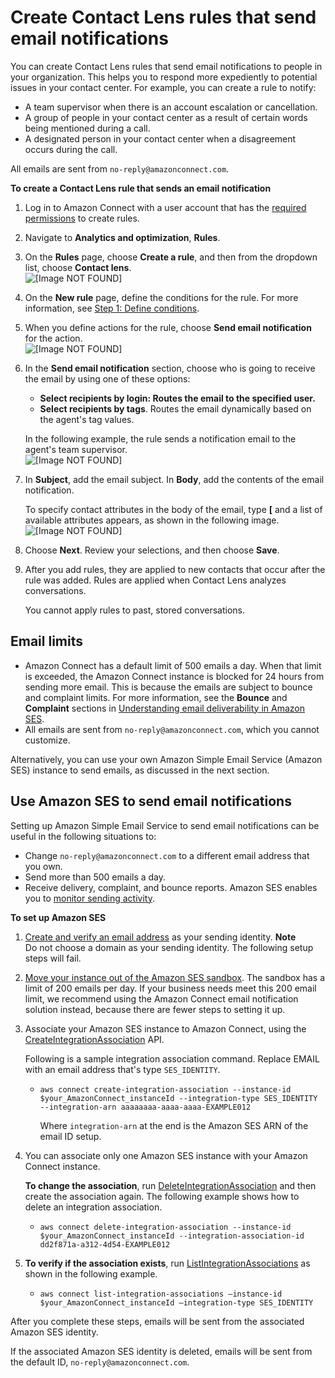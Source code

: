 # Create Contact Lens rules that send email notifications<a name="contact-lens-rules-email"></a>

You can create Contact Lens rules that send email notifications to people in your organization\. This helps you to respond more expediently to potential issues in your contact center\. For example, you can create a rule to notify:
+ A team supervisor when there is an account escalation or cancellation\.
+ A group of people in your contact center as a result of certain words being mentioned during a call\.
+ A designated person in your contact center when a disagreement occurs during the call\.

All emails are sent from `no-reply@amazonconnect.com`\. 

**To create a Contact Lens rule that sends an email notification**

1. Log in to Amazon Connect with a user account that has the [required permissions](permissions-for-rules.md) to create rules\.

1. Navigate to **Analytics and optimization**, **Rules**\.

1. On the **Rules** page, choose **Create a rule**, and then from the dropdown list, choose **Contact lens**\.  
![\[Image NOT FOUND\]](http://docs.aws.amazon.com/connect/latest/adminguide/images/contact-lens-create-rule.png)

1. On the **New rule** page, define the conditions for the rule\. For more information, see [Step 1: Define conditions](build-rules-for-contact-lens.md#rule-conditions)\. 

1. When you define actions for the rule, choose **Send email notification** for the action\.  
![\[Image NOT FOUND\]](http://docs.aws.amazon.com/connect/latest/adminguide/images/contact-lens-rules-email-action.png)

1. In the **Send email notification** section, choose who is going to receive the email by using one of these options: 
   + **Select recipients by login: Routes the email to the specified user\.**
   + **Select recipients by tags**\. Routes the email dynamically based on the agent's tag values\.

   In the following example, the rule sends a notification email to the agent's team supervisor\.   
![\[Image NOT FOUND\]](http://docs.aws.amazon.com/connect/latest/adminguide/images/contact-lens-rules-email-tag.png)

1. In **Subject**, add the email subject\. In **Body**, add the contents of the email notification\.

   To specify contact attributes in the body of the email, type **\[** and a list of available attributes appears, as shown in the following image\.  
![\[Image NOT FOUND\]](http://docs.aws.amazon.com/connect/latest/adminguide/images/contact-lens-rules-email-attributes.png)

1. Choose **Next**\. Review your selections, and then choose **Save**\.

1. After you add rules, they are applied to new contacts that occur after the rule was added\. Rules are applied when Contact Lens analyzes conversations\.

   You cannot apply rules to past, stored conversations\. 

## Email limits<a name="email-notification-limits"></a>
+ Amazon Connect has a default limit of 500 emails a day\. When that limit is exceeded, the Amazon Connect instance is blocked for 24 hours from sending more email\. This is because the emails are subject to bounce and complaint limits\. For more information, see the **Bounce** and **Complaint** sections in [Understanding email deliverability in Amazon SES](https://docs.aws.amazon.com/ses/latest/dg/send-email-concepts-deliverability.html)\. 
+ All emails are sent from `no-reply@amazonconnect.com`, which you cannot customize\.

Alternatively, you can use your own Amazon Simple Email Service \(Amazon SES\) instance to send emails, as discussed in the next section\. 

## Use Amazon SES to send email notifications<a name="contactlens-ses"></a>

Setting up Amazon Simple Email Service to send email notifications can be useful in the following situations to: 
+ Change `no-reply@amazonconnect.com` to a different email address that you own\.
+ Send more than 500 emails a day\. 
+ Receive delivery, complaint, and bounce reports\. Amazon SES enables you to [monitor sending activity](https://docs.aws.amazon.com/ses/latest/dg/monitor-sending-activity)\. 

**To set up Amazon SES**

1. [Create and verify an email address](https://docs.aws.amazon.com/ses/latest/dg/creating-identities.html#verify-email-addresses-procedure) as your sending identity\. 
**Note**  
Do not choose a domain as your sending identity\. The following setup steps will fail\.

1. [Move your instance out of the Amazon SES sandbox](https://docs.aws.amazon.com/ses/latest/dg/request-production-access.html)\. The sandbox has a limit of 200 emails per day\. If your business needs meet this 200 email limit, we recommend using the Amazon Connect email notification solution instead, because there are fewer steps to setting it up\.

1. Associate your Amazon SES instance to Amazon Connect, using the [CreateIntegrationAssociation](https://docs.aws.amazon.com/sconnect/latest/APIReference/API_CreateIntegrationAssociation.html) API\. 

   Following is a sample integration association command\. Replace EMAIL with an email address that's type `SES_IDENTITY`\.
   + `aws connect create-integration-association --instance-id $your_AmazonConnect_instanceId --integration-type SES_IDENTITY --integration-arn aaaaaaaa-aaaa-aaaa-EXAMPLE012`

     Where `integration-arn` at the end is the Amazon SES ARN of the email ID setup\.

1. You can associate only one Amazon SES instance with your Amazon Connect instance\. 

   **To change the association**, run [DeleteIntegrationAssociation](https://docs.aws.amazon.com/sconnect/latest/APIReference/API_DeleteIntegrationAssociation.html) and then create the association again\. The following example shows how to delete an integration association\.
   + `aws connect delete-integration-association --instance-id $your_AmazonConnect_instanceId --integration-association-id dd2f871a-a312-4d54-EXAMPLE012 `

1. **To verify if the association exists**, run [ListIntegrationAssociations](https://docs.aws.amazon.com/sconnect/latest/APIReference/API_ListIntegrationAssociations.html) as shown in the following example\. 
   + `aws connect list-integration-associations —instance-id $your_AmazonConnect_instanceId —integration-type SES_IDENTITY`

After you complete these steps, emails will be sent from the associated Amazon SES identity\. 

If the associated Amazon SES identity is deleted, emails will be sent from the default ID, `no-reply@amazonconnect.com`\.